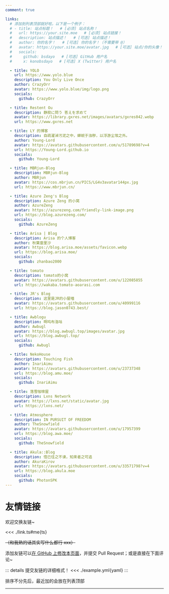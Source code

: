 ```yaml
---
comment: true

links:
  # 添加到列表顶部就好啦，以下是一个例子：
  # - title: 站点标题！   # [必须] 站点名称！
  #   url: https://your.site.moe   # [必须] 站点链接！
  #   description: 站点描述！   # [可选] 站点描述！
  #   author: 你的名字！   # [可选] 你的名字！（不需要带 @）
  #   avatar: https://your.site.moe/avatar.jpg   # [可选] 站点/你的头像！
  #   socials:
  #     github: bsdayo   # [可选] GitHub 用户名
  #     x: konobsdayo   # [可选] X (Twitter) 用户名

  - title: YOLO
    url: https://www.yolo.blue
    description: You Only Live Once
    author: CrazyOrr
    avatar: https://www.yolo.blue/img/logo.png
    socials:
      github: CrazyOrr

  - title: Restent Ou
    description: 静寂に問う 答えを求めて
    avatar: https://library.gxres.net/images/avatars/gxres042.webp
    url: https://www.gxres.net

  - title: LY 的博客
    description: 自疏濯淖污泥之中，蝉蜕于浊秽，以浮游尘埃之外。
    author: Young-Lord
    avatar: https://avatars.githubusercontent.com/u/51789698?v=4
    url: https://Young-Lord.github.io
    socials:
      github: Young-Lord

  - title: MBRjun-Blog
    description: MBRjun-Blog
    author: MBRjun
    avatar: https://cos.mbrjun.cn/PICS/LG4v3avatar144px.jpg
    url: https://www.mbrjun.cn/

  - title: Azure Zeng's Blog
    description: Azure Zeng 的小窝
    author: AzureZeng
    avatar: https://azurezeng.com/friendly-link-image.png
    url: https://blog.azurezeng.com/
    socials:
      github: AzureZeng

  - title: Arisa | Blog
    description: Arisa 的个人博客
    author: 秋葉亜里沙
    avatar: https://blog.arisa.moe/assets/favicon.webp
    url: https://blog.arisa.moe/
    socials:
      github: zhanbao2000

  - title: tomato
    description: tomato的小窝
    avatar: https://avatars.githubusercontent.com/u/122085855
    url: https://wakaba.tomato-aoarasi.com

  - title: JR's Blog
    description: 这里是JR的小屋喵
    avatar: https://avatars.githubusercontent.com/u/40999116
    url: https://blog.jason0743.best/

  - title: Awblogu
    description: 啊呜布洛咕
    author: Awbugl
    avatar: https://blog.awbugl.top/images/avatar.jpg
    url: https://blog.awbugl.top/
    socials:
      github: Awbugl

  - title: NekoHouse
    description: Touching Fish
    author: InariAimu
    avatar: https://avatars.githubusercontent.com/u/23737348
    url: https://blog.amu.moe/
    socials:
      github: InariAimu

  - title: 落雪咖啡屋
    description: Lxns Network
    avatar: https://lxns.net/static/avatar.jpg
    url: https://lxns.net/

  - title: Atmosphere
    description: IN PURSUIT OF FREEDOM
    author: TheSnowfield
    avatar: https://avatars.githubusercontent.com/u/17957399
    url: https://blog.awa.moe/
    socials:
      github: TheSnowfield

  - title: Akula::Blog
    description: 悟已往之不谏，知来者之可追
    author: AkuraKirov
    avatar: https://avatars.githubusercontent.com/u/33571798?v=4
    url: https://blog.akula.moe
    socials:
      github: PhotonSPK
---
```


# 友情链接

欢迎交换友链~

<<< ./link.ts#me{ts}

~~（和我熟的话其实写什么都行 xxx）~~

添加友链可以[在 GitHub 上修改本页面](https://github.com/bsdayo/blog/edit/main/links/index.md)，并提交 Pull Request；或是直接在下面评论~

::: details 提交友链的详细格式！
<<< ./example.yml{yaml}
:::

排序不分先后，最近加的会放在列表顶部

---

<LinkList class="vp-raw" :links="$frontmatter.links" />

<script setup>
import LinkList from './LinkList.vue'
</script>
